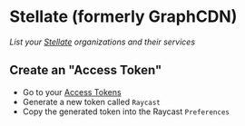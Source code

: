 # Stellate (formerly GraphCDN)

_List your [Stellate](https://stellate.co) organizations and their services_

## Create an "Access Token"

- Go to your [Access Tokens](https://stellate.co/app/settings/access-tokens)
- Generate a new token called `Raycast`
- Copy the generated token into the Raycast `Preferences`